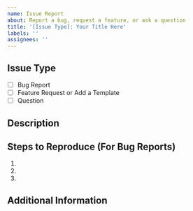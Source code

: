 ```yaml
---
name: Issue Report
about: Report a bug, request a feature, or ask a question
title: '[Issue Type]: Your Title Here'
labels: ''
assignees: ''
---
```


## Issue Type
<!-- Please check one of the following options -->
- [ ] Bug Report
- [ ] Feature Request or Add a Template
- [ ] Question

## Description
<!-- A clear and concise description of what the issue is. -->

## Steps to Reproduce (For Bug Reports)
<!-- Please provide the steps to reproduce the bug. Include screenshots, if applicable or remove this section if not needed. -->
1. 
2. 
3. 

## Additional Information
<!-- Add any other context about the problem here. -->